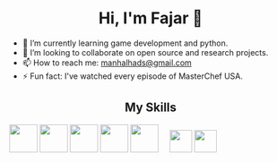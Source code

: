 <h1 align="center">Hi, I'm Fajar 👋</h1>
<!-- About Me -->

- 🌱 I’m currently learning game development and python.
- 👯 I’m looking to collaborate on open source and research projects.
-  📫 How to reach me: manhalhads@gmail.com
-  ⚡ Fun fact: I've watched every episode of MasterChef USA.

  <h2 align="center"> My Skills</h2>
   <div>
     <img src = "https://raw.githubusercontent.com/manhalhads/devicon/6910f0503efdd315c8f9b858234310c06e04d9c0/icons/cplusplus/cplusplus-original.svg"  width= "50" height= "50">
     <img src = "https://raw.githubusercontent.com/manhalhads/devicon/6910f0503efdd315c8f9b858234310c06e04d9c0/icons/c/c-original.svg" width = "50" height = "50">
     <img src = "https://raw.githubusercontent.com/manhalhads/devicon/6910f0503efdd315c8f9b858234310c06e04d9c0/icons/sqldeveloper/sqldeveloper-original.svg" width = "50" height = "50>
     <img src = "https://raw.githubusercontent.com/manhalhads/devicon/6910f0503efdd315c8f9b858234310c06e04d9c0/icons/replit/replit-original.svg"  width= "50" height= "50">
     <img src = "https://raw.githubusercontent.com/manhalhads/devicon/6910f0503efdd315c8f9b858234310c06e04d9c0/icons/html5/html5-original.svg" width = "50" height = "50">
     <img src = "https://raw.githubusercontent.com/manhalhads/devicon/6910f0503efdd315c8f9b858234310c06e04d9c0/icons/css3/css3-original.svg" width = "50" height = "50>  
   </div>
       
</br>
</br>
</br>
</br>

<h2> Hi </h2>

  <div>
  ## Get In Touch
 <div>
  <a href="https://www.linkedin.com/in/fajar-shakeel-96a38b197?utm_source=share&utm_campaign=share_via&utm_content=profile&utm_medium=android_app" style="display:inline-block; margin-right:20px;"><img src="https://raw.githubusercontent.com/manhalhads/social-icons/master/PNG/Color/LinkedIN.png"  width= "40" height= "40"/></a>
    <a href="https://github.com/manhalhads/manhalhads" style="display:inline-block; margin-right:20px;" alt ="github"><img src="https://github.com/manhalhads/social-icons/blob/master/PNG/Color/Github.png?raw=true"  width= "40" height= "40"/></a>
</div>
  </div>

